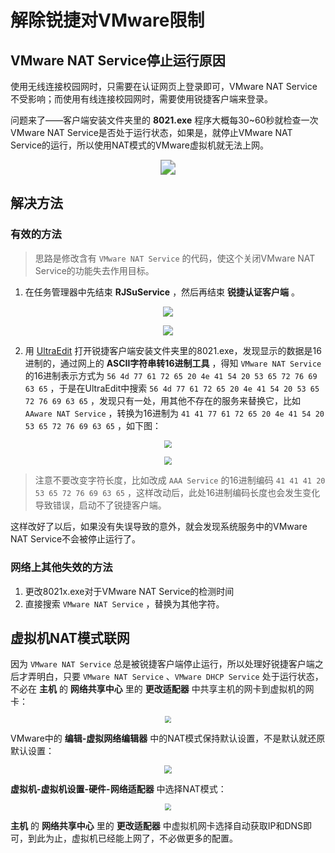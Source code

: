 # 解除锐捷对VMware限制


## VMware NAT Service停止运行原因

使用无线连接校园网时，只需要在认证网页上登录即可，VMware NAT Service不受影响；而使用有线连接校园网时，需要使用锐捷客户端来登录。

问题来了——客户端安装文件夹里的 **8021.exe** 程序大概每30~60秒就检查一次VMware NAT Service是否处于运行状态，如果是，就停止VMware NAT Service的运行，所以使用NAT模式的VMware虚拟机就无法上网。

<p align="center"><img src="https://gitee.com/BahuangShanren/picture/raw/master/article_2020-09-09/锐捷客户端版本.png" style="zoom:150%;" /></p>

## 解决方法

### 有效的方法

> 思路是修改含有 `VMware NAT Service` 的代码，使这个关闭VMware NAT Service的功能失去作用目标。

1. 在任务管理器中先结束 **RJSuService** ，然后再结束 **锐捷认证客户端** 。

<p align="center"><img src="https://gitee.com/BahuangShanren/picture/raw/master/article_2020-09-09/RJSuService.png" /></p>

<p align="center"><img src="https://gitee.com/BahuangShanren/picture/raw/master/article_2020-09-09/锐捷认证客户端.png" /></p>

2. 用 [UltraEdit](https://www.ultraedit.com/downloads/ultraedit-download/) 打开锐捷客户端安装文件夹里的8021.exe，发现显示的数据是16进制的，通过网上的 **ASCII字符串转16进制工具** ，得知 `VMware NAT Service` 的16进制表示方式为 `56 4d 77 61 72 65 20 4e 41 54 20 53 65 72 76 69 63 65` ，于是在UltraEdit中搜索 `56 4d 77 61 72 65 20 4e 41 54 20 53 65 72 76 69 63 65` ，发现只有一处，用其他不存在的服务来替换它，比如 `AAware NAT Service` ，转换为16进制为 `41 41 77 61 72 65 20 4e 41 54 20 53 65 72 76 69 63 65` ，如下图：

<p align="center"><img src="https://gitee.com/BahuangShanren/picture/raw/master/article_2020-09-09/%E6%90%9C%E7%B4%A2VMware%20NAT%20Service%E4%BD%8D%E7%BD%AE.png" style="zoom:80%;" /></p>

<p align="center"><img src="https://gitee.com/BahuangShanren/picture/raw/master/article_2020-09-09/%E6%9B%BF%E6%8D%A2%E4%B8%BAAAware%20NAT%20Service.png" style="zoom:80%;" /></p>



> 注意不要改变字符长度，比如改成 `AAA Service` 的16进制编码 `41 41 41 20 53 65 72 76 69 63 65` ，这样改动后，此处16进制编码长度也会发生变化导致错误，启动不了锐捷客户端。

这样改好了以后，如果没有失误导致的意外，就会发现系统服务中的VMware NAT Service不会被停止运行了。

### 网络上其他失效的方法

1. 更改8021x.exe对于VMware NAT Service的检测时间
2. 直接搜索 `VMware NAT Service` ，替换为其他字符。

## 虚拟机NAT模式联网

因为 `VMware NAT Service` 总是被锐捷客户端停止运行，所以处理好锐捷客户端之后才弄明白，只要 `VMware NAT Service` 、`VMware DHCP Service` 处于运行状态，不必在 **主机** 的 **网络共享中心** 里的 **更改适配器** 中共享主机的网卡到虚拟机的网卡：

<p align="center"><img src="https://gitee.com/BahuangShanren/picture/raw/master/article_2020-09-09/主机网卡共享给虚拟机.png" style="zoom: 67%;" /></p>

VMware中的 **编辑-虚拟网络编辑器** 中的NAT模式保持默认设置，不是默认就还原默认设置：

<p align="center"><img src="https://gitee.com/BahuangShanren/picture/raw/master/article_2020-09-09/NAT设置.png" style="zoom: 80%;" /></p>

**虚拟机-虚拟机设置-硬件-网络适配器** 中选择NAT模式：

<p align="center"><img src="https://gitee.com/BahuangShanren/picture/raw/master/article_2020-09-09/选择NAT模式.png" style="zoom:67%;" /></p>

 **主机** 的 **网络共享中心** 里的 **更改适配器** 中虚拟机网卡选择自动获取IP和DNS即可，到此为止，虚拟机已经能上网了，不必做更多的配置。
